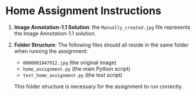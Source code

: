 # Home Assignment Instructions

1. **Image Annotation-1.1 Solution**: the `Manually_created.jpg` file represents the Image Annotation-1.1 solution.

2. **Folder Structure**: The following files should all reside in the same folder when running the assignment:

   - `0000001847912.jpg` (the original image)
   - `home_assignment.py` (the main Python script)
   - `test_home_assignment.py` (the test script)

   This folder structure is necessary for the assignment to run correctly.


